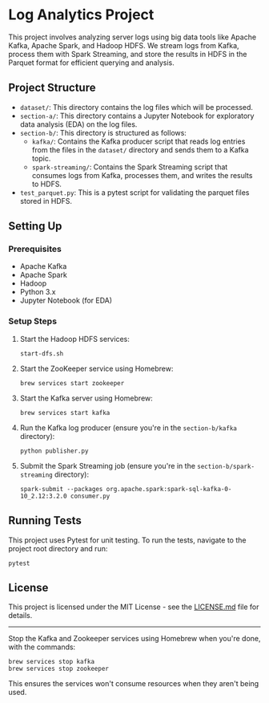 # Log Analytics Project

This project involves analyzing server logs using big data tools like Apache Kafka, Apache Spark, and Hadoop HDFS. We stream logs from Kafka, process them with Spark Streaming, and store the results in HDFS in the Parquet format for efficient querying and analysis.

## Project Structure

- `dataset/`: This directory contains the log files which will be processed.
- `section-a/`: This directory contains a Jupyter Notebook for exploratory data analysis (EDA) on the log files.
- `section-b/`: This directory is structured as follows:
  - `kafka/`: Contains the Kafka producer script that reads log entries from the files in the `dataset/` directory and sends them to a Kafka topic.
  - `spark-streaming/`: Contains the Spark Streaming script that consumes logs from Kafka, processes them, and writes the results to HDFS.
- `test_parquet.py`: This is a pytest script for validating the parquet files stored in HDFS.

## Setting Up

### Prerequisites

- Apache Kafka
- Apache Spark
- Hadoop
- Python 3.x
- Jupyter Notebook (for EDA)

### Setup Steps

1. Start the Hadoop HDFS services:
    ```
    start-dfs.sh
    ```

2. Start the ZooKeeper service using Homebrew:
    ```
    brew services start zookeeper
    ```

3. Start the Kafka server using Homebrew:
    ```
    brew services start kafka
    ```

4. Run the Kafka log producer (ensure you're in the `section-b/kafka` directory):
    ```
    python publisher.py
    ```

5. Submit the Spark Streaming job (ensure you're in the `section-b/spark-streaming` directory):
    ```
    spark-submit --packages org.apache.spark:spark-sql-kafka-0-10_2.12:3.2.0 consumer.py
    ```

## Running Tests

This project uses Pytest for unit testing. To run the tests, navigate to the project root directory and run:

```
pytest
```

## License

This project is licensed under the MIT License - see the [LICENSE.md](LICENSE.md) file for details.

---

Stop the Kafka and Zookeeper services using Homebrew when you're done, with the commands:

```
brew services stop kafka
brew services stop zookeeper
```

This ensures the services won't consume resources when they aren't being used.